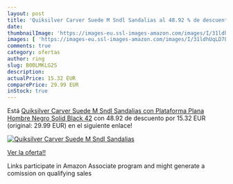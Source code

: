 ```yaml
---
layout: post
title: 'Quiksilver Carver Suede M Sndl Sandalias al 48.92 % de descuento'
date: 
thumbnailImage: 'https://images-eu.ssl-images-amazon.com/images/I/31ldhUqLD7L._SL200_.jpg'
images: [ 'https://images-eu.ssl-images-amazon.com/images/I/31ldhUqLD7L._SL200_.jpg' ]
comments: true
category: ofertas
author: ring
slug: B00LMKLG2S
description:
actualPrice: 15.32 EUR
comparePrice: 29.99 EUR
inStock: true
---
```


Está [Quiksilver Carver Suede M Sndl Sandalias con Plataforma Plana  Hombre  Negro  Solid Black   42](https://www.amazon.es/dp/B00LMKLG2S/?tag=tolees-21) con 48.92 de descuento por 15.32 EUR (original: 29.99 EUR) en el siguiente enlace!

[![Quiksilver Carver Suede M Sndl Sandalias](https://images-eu.ssl-images-amazon.com/images/I/31ldhUqLD7L._SL200_.jpg)](https://www.amazon.es/dp/B00LMKLG2S/?tag=tolees-21)

[Ver la oferta!!](https://www.amazon.es/dp/B00LMKLG2S/?tag=tolees-21)

Links participate in Amazon Associate program and might generate a comission on qualifying sales


